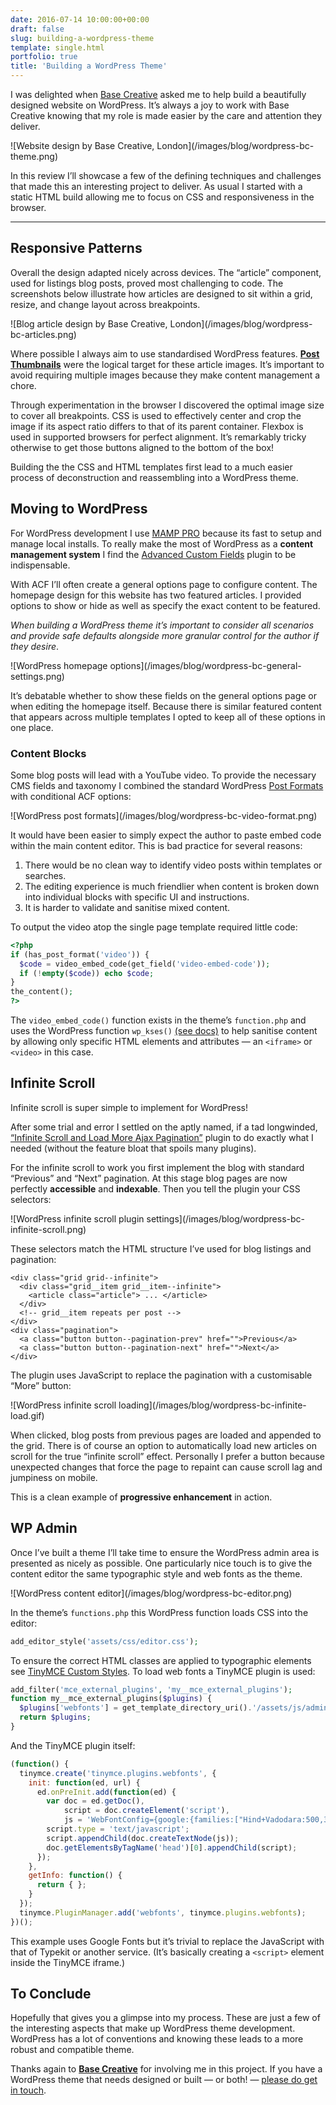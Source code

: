 ```yaml
---
date: 2016-07-14 10:00:00+00:00
draft: false
slug: building-a-wordpress-theme
template: single.html
portfolio: true
title: 'Building a WordPress Theme'
---
```


I was delighted when [Base Creative](https://www.basecreative.co.uk/) asked me to help build a beautifully designed website on WordPress. It’s always a joy to work with Base Creative knowing that my role is made easier by the care and attention they deliver.

<p class="post__image">![Website design by Base Creative, London](/images/blog/wordpress-bc-theme.png)</p>

<p class="p--large">In this review I’ll showcase a few of the defining techniques and challenges that made this an interesting project to deliver. As usual I started with a static HTML build allowing me to focus on CSS and responsiveness in the browser.</p>

* * *

## Responsive Patterns

Overall the design adapted nicely across devices. The “article” component, used for listings blog posts, proved most challenging to code. The screenshots below illustrate how articles are designed to sit within a grid, resize, and change layout across breakpoints.

<p class="post__image">![Blog article design by Base Creative, London](/images/blog/wordpress-bc-articles.png)</p>

Where possible I always aim to use standardised WordPress features. [**Post Thumbnails**](https://codex.wordpress.org/Post_Thumbnails) were the logical target for these article images. It’s important to avoid requiring multiple images because they make content management a chore.

Through experimentation in the browser I discovered the optimal image size to cover all breakpoints. CSS is used to effectively center and crop the image if its aspect ratio differs to that of its parent container. Flexbox is used in supported browsers for perfect alignment. It’s remarkably tricky otherwise to get those buttons aligned to the bottom of the box! 

Building the the CSS and HTML templates first lead to a much easier process of deconstruction and reassembling into a WordPress theme.

## Moving to WordPress

For WordPress development I use [MAMP PRO](https://www.mamp.info/en/) because its fast to setup and manage local installs. To really make the most of WordPress as a **content management system** I find the [Advanced Custom Fields](https://www.advancedcustomfields.com/) plugin to be indispensable.

With ACF I’ll often create a general options page to configure content. The homepage design for this website has two featured articles. I provided options to show or hide as well as specify the exact content to be featured. 

*When building a WordPress theme it’s important to consider all scenarios and provide safe defaults alongside more granular control for the author if they desire*.

<p class="post__image">![WordPress homepage options](/images/blog/wordpress-bc-general-settings.png)</p>

It’s debatable whether to show these fields on the general options page or when editing the homepage itself. Because there is similar featured content that appears across multiple templates I opted to keep all of these options in one place.

### Content Blocks

Some blog posts will lead with a YouTube video. To provide the necessary CMS fields and taxonomy I combined the standard WordPress [Post Formats](https://codex.wordpress.org/Post_Formats) with conditional ACF options:

<p class="post__image">![WordPress post formats](/images/blog/wordpress-bc-video-format.png)</p>

It would have been easier to simply expect the author to paste embed code within the main content editor. This is bad practice for several reasons:

1. There would be no clean way to identify video posts within templates or searches.
2. The editing experience is much friendlier when content is broken down into individual blocks with specific UI and instructions.
3. It is harder to validate and sanitise mixed content.

To output the video atop the single page template required little code:

```php
<?php
if (has_post_format('video')) {
  $code = video_embed_code(get_field('video-embed-code'));
  if (!empty($code)) echo $code;
}
the_content();
?>
```

The `video_embed_code()` function exists in the theme’s `function.php` and uses the WordPress function `wp_kses()` [(see docs)](https://codex.wordpress.org/Function_Reference/wp_kses) to help sanitise content by allowing only specific HTML elements and attributes — an `<iframe>` or `<video>` in this case.

## Infinite Scroll

Infinite scroll is super simple to implement for WordPress!

After some trial and error I settled on the aptly named, if a tad longwinded, [“Infinite Scroll and Load More Ajax Pagination”](https://wordpress.org/plugins/infinite-scroll-and-load-more-ajax-pagination/) plugin to do exactly what I needed (without the feature bloat that spoils many plugins).

For the infinite scroll to work you first implement the blog with standard “Previous” and “Next” pagination. At this stage blog pages are now perfectly **accessible** and **indexable**. Then you tell the plugin your CSS selectors:

<p class="post__image">![WordPress infinite scroll plugin settings](/images/blog/wordpress-bc-infinite-scroll.png)</p>

These selectors match the HTML structure I’ve used for blog listings and pagination:

```markup
<div class="grid grid--infinite">
  <div class="grid__item grid__item--infinite">
    <article class="article"> ... </article> 
  </div>
  <!-- grid__item repeats per post -->
</div>
<div class="pagination">
  <a class="button button--pagination-prev" href="">Previous</a>
  <a class="button button--pagination-next" href="">Next</a>
</div>
```

The plugin uses JavaScript to replace the pagination with a customisable “More” button:

<p class="post__image">![WordPress infinite scroll loading](/images/blog/wordpress-bc-infinite-load.gif)</p>

When clicked, blog posts from previous pages are loaded and appended to the grid. There is of course an option to automatically load new articles on scroll for the true “infinite scroll” effect. Personally I prefer a button because unexpected changes that force the page to repaint can cause scroll lag and jumpiness on mobile.

This is a clean example of **progressive enhancement** in action.

## WP Admin

Once I’ve built a theme I’ll take time to ensure the WordPress admin area is presented as nicely as possible. One particularly nice touch is to give the content editor the same typographic style and web fonts as the theme.

<p class="post__image">![WordPress content editor](/images/blog/wordpress-bc-editor.png)</p>



In the theme’s `functions.php` this WordPress function loads CSS into the editor:

```php
add_editor_style('assets/css/editor.css');
```

To ensure the correct HTML classes are applied to typographic elements see [TinyMCE Custom Styles](https://codex.wordpress.org/TinyMCE_Custom_Styles). To load web fonts a TinyMCE plugin is used:

```php
add_filter('mce_external_plugins', 'my__mce_external_plugins');
function my__mce_external_plugins($plugins) {
  $plugins['webfonts'] = get_template_directory_uri().'/assets/js/admin/tinymce.webfonts.js';
  return $plugins;
}
```

And the TinyMCE plugin itself:

```javascript
(function() {
  tinymce.create('tinymce.plugins.webfonts', {
    init: function(ed, url) {
      ed.onPreInit.add(function(ed) {
        var doc = ed.getDoc(),
            script = doc.createElement('script'),
            js = 'WebFontConfig={google:{families:["Hind+Vadodara:500,300,400:latin","Volkhov:400italic:latin"]}},function(){var e=document.createElement("script");e.src="https://ajax.googleapis.com/ajax/libs/webfont/1/webfont.js",e.type="text/javascript",e.async="true";var t=document.getElementsByTagName("script")[0];t.parentNode.insertBefore(e,t)}();';
        script.type = 'text/javascript';
        script.appendChild(doc.createTextNode(js));
        doc.getElementsByTagName('head')[0].appendChild(script);
      });
    },
    getInfo: function() {
      return { };
    }
  });
  tinymce.PluginManager.add('webfonts', tinymce.plugins.webfonts);
})();
```

This example uses Google Fonts but it’s trivial to replace the JavaScript with that of Typekit or another service. (It’s basically creating a `<script>` element inside the TinyMCE iframe.)

## To Conclude

Hopefully that gives you a glimpse into my process. These are just a few of the interesting aspects that make up WordPress theme development. WordPress has a lot of conventions and knowing these leads to a more robust and compatible theme.

Thanks again to [**Base Creative**](https://www.basecreative.co.uk/) for involving me in this project. If you have a WordPress theme that needs designed or built — or both! — [please do get in touch](/contact/).
